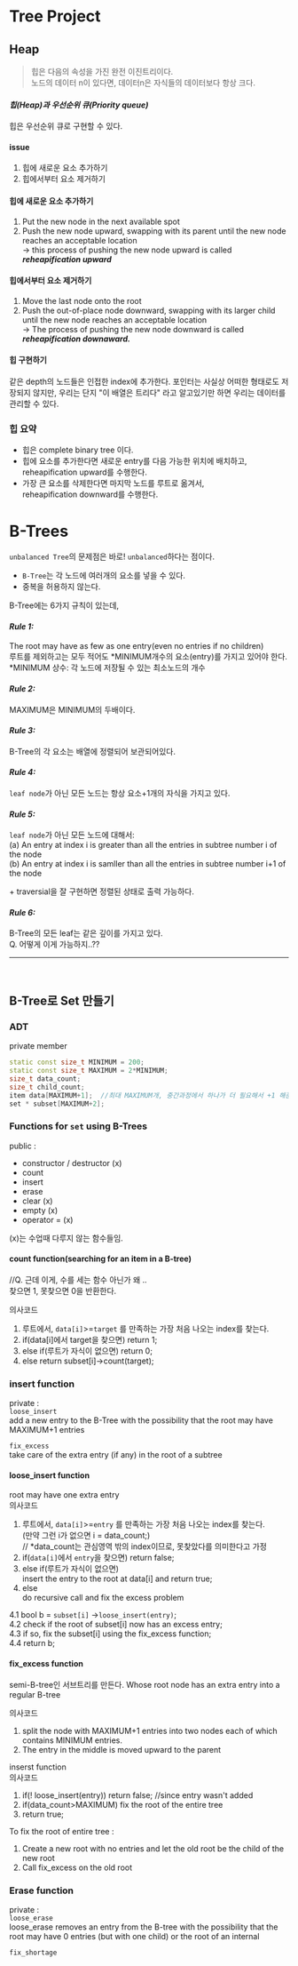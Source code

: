 # Tree Project

## Heap
> 힙은 다음의 속성을 가진 완전 이진트리이다.  
> 노드의 데이터 n이 있다면, 데이터n은 자식들의 데이터보다 항상 크다.

#### *힙(Heap)과 우선순위 큐(Priority queue)*
힙은 우선순위 큐로 구현할 수 있다.  

#### issue
1. 힙에 새로운 요소 추가하기
2. 힙에서부터 요소 제거하기

#### 힙에 새로운 요소 추가하기
1. Put the new node in the next available spot
2. Push the new node upward, swapping with its parent until the new node reaches an acceptable location  
   -> this process of pushing the new node upward is called ***reheapification upward***

#### 힙에서부터 요소 제거하기
1. Move the last node onto the root
2. Push the out-of-place node downward, swapping with its larger child until the new node reaches an acceptable location  
   -> The process of pushing the new node downward is called ***reheapification downaward.***

#### 힙 구현하기
같은 depth의 노드들은 인접한 index에 추가한다.
포인터는 사실상 어떠한 형태로도 저장되지 않지만,
우리는 단지 "이 배열은 트리다" 라고 알고있기만 하면 우리는 데이터를 관리할 수 있다.

### 힙 요약
- 힙은 complete binary tree 이다.  
- 힙에 요소를 추가한다면 새로운 entry를 다음 가능한 위치에 배치하고,  
  reheapification upward를 수행한다.
- 가장 큰 요소를 삭제한다면 마지막 노드를 루트로 옮겨서,  
  reheapification downward를 수행한다.

# B-Trees
`unbalanced Tree`의 문제점은 바로! `unbalanced`하다는 점이다.
- `B-Tree`는 각 노드에 여러개의 요소를 넣을 수 있다.
- 중복을 허용하지 않는다.

B-Tree에는 6가지 규칙이 있는데,  

#### *Rule 1:*
The root may have as few as one entry(even no entries if no children)  
루트를 제외하고는 모두 적어도 *MINIMUM개수의 요소(entry)를 가지고 있어야 한다.  
*MINIMUM 상수: 각 노드에 저장될 수 있는 최소노드의 개수

#### *Rule 2:* 
MAXIMUM은 MINIMUM의 두배이다.

#### *Rule 3:*  
B-Tree의 각 요소는 배열에 정렬되어 보관되어있다.

#### *Rule 4:*  
`leaf node`가 아닌 모든 노드는 항상 요소+1개의 자식을 가지고 있다.

#### *Rule 5:*
`leaf node`가 아닌 모든 노드에 대해서:  
(a) An entry at index i is greater than all the entries in subtree number i of the node  
(b) An entry at index i is samller than all the entries in subtree number i+1 of the node

\+ traversial을 잘 구현하면 정렬된 상태로 출력 가능하다.

#### *Rule 6:*
B-Tree의 모든 leaf는 같은 깊이를 가지고 있다.  
Q. 어떻게 이게 가능하지..??

- - -
<br>

## B-Tree로 Set 만들기
### ADT
private member  
```cpp
static const size_t MINIMUM = 200;  
static const size_t MAXIMUM = 2*MINIMUM;  
size_t data_count;  
size_t child_count;
item data[MAXIMUM+1];  //최대 MAXIMUM개, 중간과정에서 하나가 더 필요해서 +1 해준다
set * subset[MAXIMUM+2];
```

### Functions for `set` using B-Trees
public : 
- constructor / destructor (x)
- count
- insert
- erase
- clear (x)
- empty (x)
- operator = (x)
  
(x)는 수업때 다루지 않는 함수들임.

#### count function(searching for an item in a B-tree)  
//Q. 근데 이게, 수를 세는 함수 아닌가 왜 ..  
찾으면 1, 못찾으면 0을 반환한다.  

의사코드 
1. 루트에서, `data[i]`>=`target` 를 만족하는 가장 처음 나오는 index를 찾는다.
2. if(data[i]에서 target을 찾으면) return 1;
3. else if(루트가 자식이 없으면) return 0;
4. else return subset[i]->count(target);

### insert function
private :  
`loose_insert`  
add a new entry to the B-Tree with the possibility that the root may have MAXIMUM+1 entries

`fix_excess`  
take care of the extra entry (if any) in the root of a subtree

#### loose_insert function
root may have one extra entry  
의사코드  
1. 루트에서, `data[i]`>=`entry` 를 만족하는 가장 처음 나오는 index를 찾는다.   
(만약 그런 i가 없으면 i = data_count;)  
// *data_count는 관심영역 밖의 index이므로, 못찾았다를 의미한다고 가정
2. if(`data[i]`에서 `entry`을 찾으면) return false;
3. else if(루트가 자식이 없으면)  
    insert the entry to the root at data[i] and return true;
4. else  
    do recursive call and fix the excess problem

4.1 bool b = `subset[i]` ->`loose_insert(entry)`;  
4.2 check if the root of subset[i] now has an excess entry;  
4.3 if so, fix the subset[i] using the fix_excess function;  
4.4 return b;

#### fix_excess function
semi-B-tree인 서브트리를 만든다. Whose root node has an extra entry into a regular B-tree

의사코드  
1. split the node with MAXIMUM+1 entries into two nodes each of which contains MINIMUM entries.
2. The entry in the middle is moved upward to the parent

inserst function  
의사코드  
1. if(! loose_insert(entry)) return false;
   //since entry wasn't added
2. if(data_count>MAXIMUM)
   fix the root of the entire tree
3. return true;

To fix the root of entire tree :
1. Create a new root with no entries and let the old root be the child of the new root
2. Call fix_excess on the old root

### Erase function
private :  
`loose_erase`  
loose_erase removes an entry from the B-tree with the possibility that the root may have 0 entries (but with one child) or the root of an internal

`fix_shortage`  

